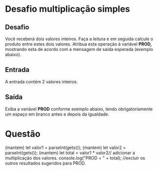 # Desafio multiplicação simples

## Desafio

Você receberá dois valores inteiros. Faça a leitura e em seguida calcule o produto entre estes dois valores. Atribua esta operação à variável **PROD,** mostrando esta de acordo com a mensagem de saída esperada (exemplo abaixo).  

## Entrada

A entrada contém 2 valores inteiros.

## Saída

Exiba a variável **PROD** conforme exemplo abaixo, tendo obrigatoriamente um espaço em branco antes e depois da igualdade.



# Questão

(mantem) let valor1 = parseInt(gets());
(mantem) let valor2 = parseInt(gets());
(mantem) let total = valor1 * valor2// adicionar a multiplicação dos valores.
console.log("PROD = " + total); //excluir os outros resultados sugeridos para PROD.
